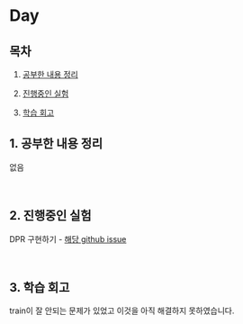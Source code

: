 <!--
구조
*
    *
        * <br>
            &nbsp; - &nbsp; <br>
                &nbsp;&nbsp;&nbsp;&nbsp; ‣ &nbsp; <br>
                    &nbsp;&nbsp;&nbsp;&nbsp;&nbsp;&nbsp;&nbsp;&nbsp; * &nbsp; <br>
-->

# Day 

## 목차 

1. [공부한 내용 정리](#1-공부한-내용-정리)

2. [진행중인 실험](#2-진행중인-실험)

3. [학습 회고](#3-학습-회고)

## 1. 공부한 내용 정리

없음

<br>

## 2. 진행중인 실험

DPR 구현하기 - [해당 github issue](https://github.com/boostcampaitech2/mrc-level2-nlp-04/issues/8)

<br>

## 3. 학습 회고

train이 잘 안되는 문제가 있었고 이것을 아직 해결하지 못하였습니다.

<br>